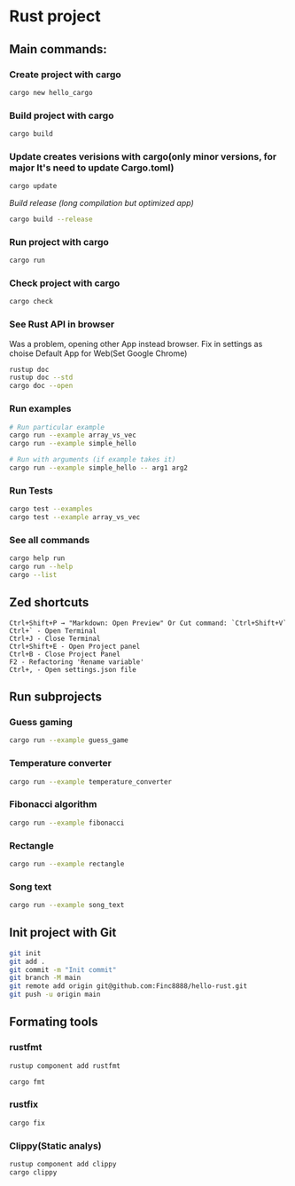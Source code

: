 # Rust project
## Main commands:
### Create project with cargo
```bash
cargo new hello_cargo
```
### Build project with cargo
```bash
cargo build
```
### Update creates verisions with cargo(only minor versions, for major It's need to update Cargo.toml)
```bash
cargo update
```
*Build release (long compilation but optimized app)*
```bash
cargo build --release
```
### Run project with cargo
```bash
cargo run
```
### Check project with cargo
```bash
cargo check
```
### See Rust API in browser
Was a problem, opening other App instead browser. Fix in settings as choise Default App for Web(Set Google Chrome)
```bash
rustup doc
rustup doc --std
cargo doc --open
```
### Run examples
```bash
# Run particular example
cargo run --example array_vs_vec
cargo run --example simple_hello

# Run with arguments (if example takes it)
cargo run --example simple_hello -- arg1 arg2
```
### Run Tests
```bash
cargo test --examples
cargo test --example array_vs_vec
```
### See all commands
```bash
cargo help run
cargo run --help
cargo --list
```
## Zed shortcuts
```
Ctrl+Shift+P → "Markdown: Open Preview" Or Cut command: `Ctrl+Shift+V`
Ctrl+` - Open Terminal
Ctrl+J - Close Terminal
Ctrl+Shift+E - Open Project panel
Ctrl+B - Close Project Panel
F2 - Refactoring 'Rename variable'
Ctrl+, - Open settings.json file
```
## Run subprojects
### Guess gaming
```bash
cargo run --example guess_game
```
### Temperature converter
```bash
cargo run --example temperature_converter
```
### Fibonacci algorithm
```bash
cargo run --example fibonacci
```
### Rectangle
```bash
cargo run --example rectangle
```
### Song text
```bash
cargo run --example song_text
```
## Init project with Git
```bash
git init
git add .
git commit -m "Init commit"
git branch -M main
git remote add origin git@github.com:Finc8888/hello-rust.git
git push -u origin main
```
## Formating tools
### rustfmt
```bash
rustup component add rustfmt
```
```bash
cargo fmt
```
### rustfix
```bash
cargo fix
```
### Clippy(Static analys)
```bash
rustup component add clippy
cargo clippy
```
